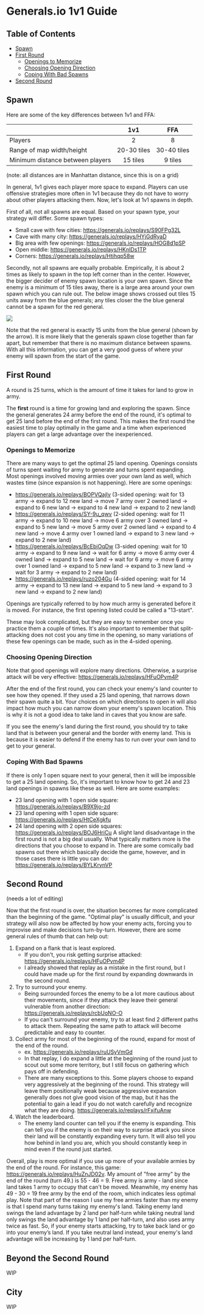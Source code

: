 # Generals.io 1v1 Guide

## Table of Contents
* [Spawn](#spawn)
* [First Round](#first-round)
    - [Openings to Memorize](#openings-to-memorize)
    - [Choosing Opening Direction](#choosing-opening-direction)
    - [Coping With Bad Spawns](#coping-with-bad-spawns)
* [Second Round](#second-round)

## Spawn
Here are some of the key differences between 1v1 and FFA:

|   | 1v1   | FFA   |
|---| :---: | :---: |
| Players | 2 | 8 |
| Range of map width/height | 20-30 tiles | 30-40 tiles|
| Minimum distance between players | 15 tiles | 9 tiles |

(note: all distances are in Manhattan distance, since this is on a grid)

In general, 1v1 gives each player more space to expand. Players can use offensive strategies more often in 1v1 because they do not have to worry about other players attacking them. Now, let's look at 1v1 spawns in depth.

First of all, not all spawns are equal. Based on your spawn type, your strategy will differ. Some spawn types:
* Small cave with few cities: <https://generals.io/replays/S90FPg32L>
* Cave with many city: <https://generals.io/replays/HYjGdRyaD>
* Big area with few openings: <https://generals.io/replays/HOG8d1pSP>
* Open middle: <https://generals.io/replays/HKnIDs1TP>
* Corners: <https://generals.io/replays/Htihqp58w>

Secondly, not all spawns are equally probable. Empirically, it is about 2 times as likely to spawn in the top left corner than in the center. However, the bigger decider of enemy spawn location is your own spawn. Since the enemy is a minimum of 15 tiles away, there is a large area around your own spawn which you can rule out. The below image shows crossed out tiles 15 units away from the blue generals; any tiles closer the the blue general cannot be a spawn for the red general.

![](generaldist.png)

Note that the red general is exactly 15 units from the blue general (shown by the arrow). It is more likely that the generals spawn close together than far apart, but remember that there is no maximum distance between spawns. With all this information, you can get a very good guess of where your enemy will spawn from the start of the game.

## First Round
A round is 25 turns, which is the amount of time it takes for land to grow in army.

The **first** round is a time for growing land and exploring the spawn. Since the general generates 24 army before the end of the round, it's optimal to get 25 land before the end of the first round. This makes the first round the easiest time to play optimally in the game and a time when experienced players can get a large advantage over the inexperienced.

### Openings to Memorize
There are many ways to get the optimal 25 land opening. Openings consists of turns spent waiting for army to generate and turns spent expanding. Most openings involved moving armies over your own land as well, which wastes time (since expansion is not happening). Here are some openings:
* <https://generals.io/replays/BOPVQajIv> (3-sided opening: wait for 13 army -> expand to 12 new land -> move 7 army over 2 owned land -> expand to 6 new land -> expand to 4 new land -> expand to 2 new land)
* <https://generals.io/replays/SY-9u_qwv> (2-sided opening: wait for 11 army -> expand to 10 new land -> move 6 army over 3 owned land -> expand to 5 new land -> move 5 army over 2 owned land -> expand to 4 new land -> move 4 army over 1 owned land -> expand to 3 new land -> expand to 2 new land)
* <https://generals.io/replays/BcEbiOqDw> (3-sided opening: wait for 10 army -> expand to 9 new land -> wait for 6 army -> move 6 army over 4 owned land -> expand to 5 new land -> wait for 6 army -> move 6 army over 1 owned land -> expand to 5 new land -> expand to 3 new land -> wait for 3 army -> expand to 2 new land)
* <https://generals.io/replays/ruzo204Gu> (4-sided opening: wait for 14 army -> expand to 13 new land -> expand to 5 new land -> expand to 3 new land -> expand to 2 new land)

Openings are typically referred to by how much army is generated before it is moved. For instance, the first opening listed could be called a "13-start".

These may look complicated, but they are easy to remember once you practice them a couple of times. It's also important to remember that split-attacking does not cost you any time in the opening, so many variations of these few openings can be made, such as in the 4-sided opening.

### Choosing Opening Direction
Note that good openings will explore many directions. Otherwise, a surprise attack will be very effective: <https://generals.io/replays/HFuOPvm4P>

After the end of the first round, you can check your enemy's land counter to see how they opened. If they used a 25 land opening, that narrows down their spawn quite a bit. Your choices on which directions to open in will also impact how much you can narrow down your enemy's spawn location. This is why it is not a good idea to take land in caves that you know are safe.

If you see the enemy's land during the first round, you should try to take land that is between your general and the border with enemy land. This is because it is easier to defend if the enemy has to run over your own land to get to your general.

### Coping With Bad Spawns
If there is only 1 open square next to your general, then it will be impossible to get a 25 land opening. So, it's important to know how to get 24 and 23 land openings in spawns like these as well. Here are some examples:
* 23 land opening with 1 open side square: <https://generals.io/replays/B9X9jo-zd>
* 23 land opening with 1 open side square: <https://generals.io/replays/HtCeXgkfu>
* 24 land opening with 2 open side squares: <https://generals.io/replays/BOJ6HriCu>
A slight land disadvantage in the first round is not a big deal usually. What typically matters more is the directions that you choose to expand in. There are some comically bad spawns out there which basically decide the game, however, and in those cases there is little you can do: <https://generals.io/replays/BYLKrynVP>

## Second Round
(needs a lot of editing)

Now that the first round is over, the situation becomes far more complicated than the beginning of the game. "Optimal play" is usually difficult, and your strategy will also now be affected by how your enemy acts, forcing you to improvise and make decisions turn-by-turn. However, there are some general rules of thumb that can help out:
1. Expand on a flank that is least explored.
	- If you don't, you risk getting surprise attacked: <https://generals.io/replays/HFuOPvm4P>
	- I already showed that replay as a mistake in the first round, but I could have made up for the first round by expanding downwards in the second round.
2. Try to surround your enemy.
	- Being surrounded forces the enemy to be a lot more cautious about their movements, since if they attack they leave their general vulnerable from another direction: <https://generals.io/replays/rcbUoNO-O>
    - If you can't surround your enemy, try to at least find 2 different paths to attack them. Repeating the same path to attack will become predictable and easy to counter.
3. Collect army for most of the beginning of the round, expand for most of the end of the round.
	- ex. <https://generals.io/replays/ruUSyVmGd>
	- In that replay, I do expand a little at the beginning of the round just to scout out some more territory, but I still focus on gathering which pays off in defending.
    - There are many exceptions to this. Some players choose to expand very aggressively at the beginning of the round. This strategy will leave them positionally weak because aggressive expansion generally does not give good vision of the map, but it has the potential to gain a lead if you do not watch carefully and recognize what they are doing. <https://generals.io/replays/rFxjfuAnw>
4. Watch the leaderboard.
    - The enemy land counter can tell you if the enemy is expanding. This can tell you if the enemy is on their way to surprise attack you since their land will be constantly expanding every turn. It will also tell you how behind in land you are, which you should constantly keep in mind even if the round just started.

Overall, play is more optimal if you use up more of your available armies by the end of the round. For instance, this game: <https://generals.io/replays/HuZnJD02v>. My amount of "free army" by the end of the round (turn 49.) is 55 - 46 = 9. Free army is army - land since land takes 1 army to occupy that can't be moved. Meanwhile, my enemy has 49 - 30 = 19 free army by the end of the room, which indicates less optimal play. Note that part of the reason I use my free armies faster than my enemy is that I spend many turns taking my enemy's land. Taking enemy land swings the land advantage by 2 land per half-turn while taking neutral land only swings the land advantage by 1 land per half-turn, and also uses army twice as fast. So, if your enemy starts attacking, try to take back land or go into your enemy’s land. If you take neutral land instead, your enemy's land advantage will be increasing by 1 land per half-turn.

## Beyond the Second Round

WIP

## City

WIP

